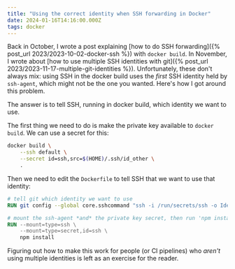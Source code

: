 ```yaml
---
title: "Using the correct identity when SSH forwarding in Docker"
date: 2024-01-16T14:16:00.000Z
tags: docker
---
```


Back in October, I wrote a post explaining [how to do SSH forwarding]({% post_url 2023/2023-10-02-docker-ssh %}) with
`docker build`. In November, I wrote about [how to use multiple SSH identities with git]({% post_url
2023/2023-11-17-multiple-git-identities %}). Unfortunately, these don't always mix: using SSH in the docker build uses
the _first_ SSH identity held by `ssh-agent`, which might not be the one you wanted. Here's how I got around this
problem.

The answer is to tell SSH, running in docker build, which identity we want to use.

The first thing we need to do is make the private key available to `docker build`. We can use a secret for this:

```sh
docker build \
    --ssh default \
    --secret id=ssh,src=$(HOME)/.ssh/id_other \
    .
```

Then we need to edit the `Dockerfile` to tell SSH that we want to use that identity:

```dockerfile
# tell git which identity we want to use
RUN git config --global core.sshcommand "ssh -i /run/secrets/ssh -o IdentitiesOnly=yes"

# mount the ssh-agent *and* the private key secret, then run 'npm install' (or whatever)
RUN --mount=type=ssh \
    --mount=type=secret,id=ssh \
    npm install
```

Figuring out how to make this work for people (or CI pipelines) who _aren't_ using multiple identities is left as an
exercise for the reader.